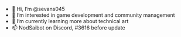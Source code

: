 - 👋 Hi, I’m @sevans045
- 👀 I’m interested in game development and community management
- 🌱 I’m currently learning more about technical art
- 📫 NodSaibot on Discord, #3616 before update

